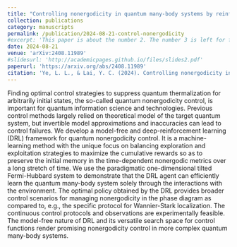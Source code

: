 ```yaml
---
title: "Controlling nonergodicity in quantum many-body systems by reinforcement learning"
collection: publications
category: manuscripts
permalink: /publication/2024-08-21-control-nonergodicity
#excerpt: 'This paper is about the number 2. The number 3 is left for future work.'
date: 2024-08-21
venue: 'arXiv:2408.11989'
#slidesurl: 'http://academicpages.github.io/files/slides2.pdf'
paperurl: 'https://arxiv.org/abs/2408.11989'
citation: 'Ye, L. L., & Lai, Y. C. (2024). Controlling nonergodicity in quantum many-body systems by reinforcement learning. arXiv preprint arXiv:2408.11989.'
---
```


Finding optimal control strategies to suppress quantum thermalization for arbitrarily initial states, the so-called quantum nonergodicity control, is important for quantum information science and technologies. Previous control methods largely relied on theoretical model of the target quantum system, but invertible model approximations and inaccuracies can lead to control failures. We develop a model-free and deep-reinforcement learning (DRL) framework for quantum nonergodicity control. It is a machine-learning method with the unique focus on balancing exploration and exploitation strategies to maximize the cumulative rewards so as to preserve the initial memory in the time-dependent nonergodic metrics over a long stretch of time. We use the paradigmatic one-dimensional tilted Fermi-Hubbard system to demonstrate that the DRL agent can efficiently learn the quantum many-body system solely through the interactions with the environment. The optimal policy obtained by the DRL provides broader control scenarios for managing nonergodicity in the phase diagram as compared to, e.g., the specific protocol for Wannier-Stark localization. The continuous control protocols and observations are experimentally feasible. The model-free nature of DRL and its versatile search space for control functions render promising nonergodicity control in more complex quantum many-body systems.

